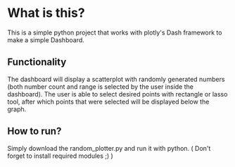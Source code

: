 # What is this?
This is a simple python project that works with plotly's Dash framework to make a simple Dashboard. 

## Functionality
The dashboard will display a scatterplot with randomly generated numbers (both number count and range is selected by the user inside the dashboard).
The user is able to select desired points with rectangle or lasso tool, after which points that were selected will be displayed below the graph.

## How to run?
Simply download the random_plotter.py and run it with python. ( Don't forget to install required modules ;) ) 
